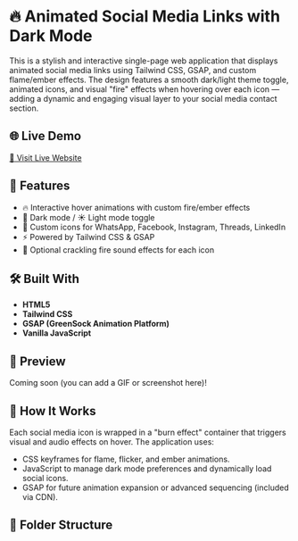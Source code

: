 # 🔥 Animated Social Media Links with Dark Mode

This is a stylish and interactive single-page web application that displays animated social media links using Tailwind CSS, GSAP, and custom flame/ember effects. The design features a smooth dark/light theme toggle, animated icons, and visual "fire" effects when hovering over each icon — adding a dynamic and engaging visual layer to your social media contact section.

## 🌐 Live Demo

[🔗 Visit Live Website]([https://yourdomain.com](https://zainalabrori.github.io/social-media/))

## 🎯 Features

- 🔥 Interactive hover animations with custom fire/ember effects
- 🌙 Dark mode / ☀️ Light mode toggle
- 🎨 Custom icons for WhatsApp, Facebook, Instagram, Threads, LinkedIn
- ⚡ Powered by Tailwind CSS & GSAP
- 🎵 Optional crackling fire sound effects for each icon

## 🛠️ Built With

- **HTML5**
- **Tailwind CSS**
- **GSAP (GreenSock Animation Platform)**
- **Vanilla JavaScript**

## 📸 Preview

Coming soon (you can add a GIF or screenshot here)!

## 🧠 How It Works

Each social media icon is wrapped in a "burn effect" container that triggers visual and audio effects on hover. The application uses:

- CSS keyframes for flame, flicker, and ember animations.
- JavaScript to manage dark mode preferences and dynamically load social icons.
- GSAP for future animation expansion or advanced sequencing (included via CDN).

## 📁 Folder Structure

